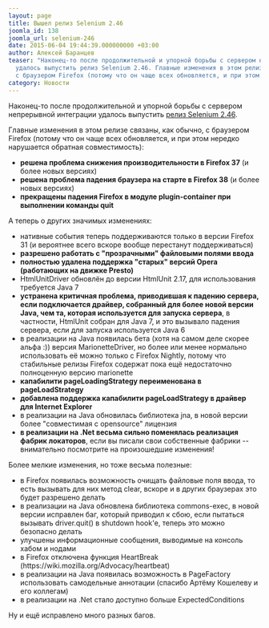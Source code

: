 ```yaml
---
layout: page
title: Вышел релиз Selenium 2.46
joomla_id: 138
joomla_url: selenium-246
date: 2015-06-04 19:44:39.000000000 +03:00
author: Алексей Баранцев
teaser: "Наконец-то после продолжительной и упорной борьбы с сервером непрерывной интеграции
  удалось выпустить релиз Selenium 2.46. Главные изменения в этом релизе связаны, как обычно,
  с браузером Firefox (потому что он чаще всех обновляется, и при этом нередко нарушается обратная совместимость)"
category: Новости
---
```

<p>Наконец-то после продолжительной и упорной борьбы с сервером непрерывной интеграции удалось выпустить <a href="http://docs.seleniumhq.org/download/">релиз Selenium 2.46</a>.</p>
<p>Главные изменения в этом релизе связаны, как обычно, с браузером Firefox (потому что он чаще всех обновляется, и при этом нередко нарушается обратная совместимость):</p>
<ul>
<li><strong>решена проблема снижения производительности в Firefox 37</strong> (и более новых версиях)</li>
<li><strong>решена проблема падения браузера на старте в Firefox 38</strong> (и более новых версиях)</li>
<li><strong>прекращены падения Firefox в модуле plugin-container при выполнении команды quit</strong></li>
</ul>
<p>А теперь о других значимых изменениях:</p>
<ul>
<li>нативные события теперь поддерживаются только в версии Firefox 31 (и вероятнее всего вскоре вообще перестанут поддерживаться)</li>
<li><strong>разрешено работать с "прозрачными" файловыми полями ввода</strong></li>
<li><strong>полностью удалена поддержка "старых" версий Opera (работающих на движке Presto)</strong></li>
<li>HtmlUnitDriver обновлён до версии HtmlUnit 2.17, для использования требуется Java 7</li>
<li><strong>устранена критичная проблема, приводившая к падению сервера, если подключается драйвер, собранный для более новой версии Java, чем та, которая используется для запуска сервера</strong>, в частности, HtmlUnit собран для Java 7, и это вызывало падения сервера, если для запуска используется Java 6</li>
<li>в реализации на Java появилась бета (хотя на самом деле скорее альфа :)) версия MarionetteDriver, но более или менее нормально использовать её можно только с Firefox Nightly, потому что стабильные релизы Firefox содержат пока ещё недостаточно полноценную версию marionette</li>
<li><strong>капабилити pageLoadingStrategy переименована в pageLoadStrategy</strong></li>
<li><strong>добавлена поддержка капабилити pageLoadStrategy в драйвер для Internet Explorer</strong></li>
<li>в реализации на Java обновилась библиотека jna, в новой версии более "совместимая с opensource" лицензия</li>
<li><strong>в реализации на .Net весьма сильно поменялась реализация фабрик локаторов</strong>, если вы писали свои собственные фабрики -- внимательно посмотрите на произошедшие изменения!</li>
</ul>
<p>Более мелкие изменения, но тоже весьма полезные:</p>
<ul>
<li>в Firefox появилась возможность очищать файловые поля ввода, то есть вызывать для них метод clear, вскоре и в других браузерах это будет разрешено делать</li>
<li>в реализации на Java обновлена библиотека commons-exec, в новой версии исправлен баг, который приводил к сбою, если пытаться вызывать driver.quit() в shutdown hook'е, теперь это можно безопасно делать</li>
<li>улучшены информационные сообщения, выводимые на консоль хабом и нодами</li>
<li>в Firefox отключена функция HeartBreak (https://wiki.mozilla.org/Advocacy/heartbeat)</li>
<li>в реализации на Java появилась возможность в PageFactory использовать самодельные аннотации (спасибо Артёму Кошелеву и его коллегам)</li>
<li>в реализации на .Net стало доступно больше ExpectedConditions</li>
</ul>
<p>Ну и ещё исправлено много разных багов.</p>
